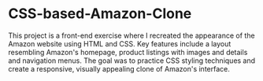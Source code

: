 # CSS-based-Amazon-Clone

This project is a front-end exercise where I recreated the appearance of the Amazon website using HTML and CSS. Key features include a layout resembling Amazon's homepage, product listings with images and details and navigation menus. The goal was to practice CSS styling techniques and create a responsive, visually appealing clone of Amazon's interface.
